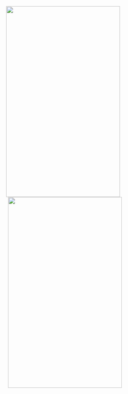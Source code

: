 <p align="center">
  <img width="300" height="500" style="padding-right:10px" src="https://github.com/divyanksharma19/ISRO_News/assets/123388291/42a8672f-d5ef-46e2-9949-a66213c09c9d">
  <img width="300" height="500" src="https://github.com/divyanksharma19/ISRO_News/assets/123388291/bd24b97a-e7ba-43be-b658-f454d1293fef">
</p>
